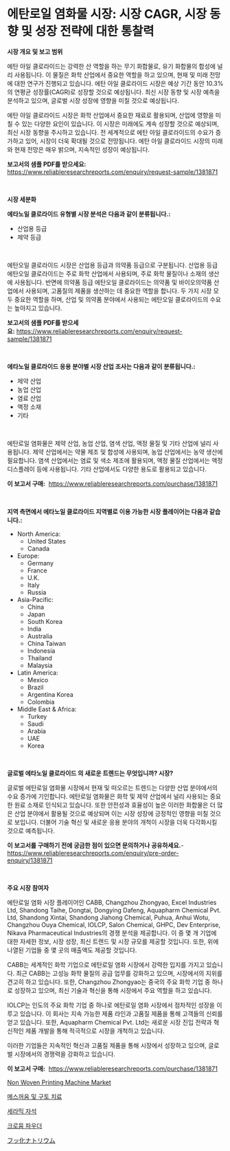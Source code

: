 <p><h1>에탄로일 염화물 시장: 시장 CAGR, 시장 동향 및 성장 전략에 대한 통찰력</h1></p><p><strong>시장 개요 및 보고 범위</strong></p>
<p><p>에탄 아일 클로라이드는 강력한 산 역할을 하는 무기 화합물로, 유기 화합물의 합성에 널리 사용됩니다. 이 물질은 화학 산업에서 중요한 역할을 하고 있으며, 현재 및 미래 전망에 대한 연구가 진행되고 있습니다. 에탄 아일 클로라이드 시장은 예상 기간 동안 10.3%의 연평균 성장률(CAGR)로 성장할 것으로 예상됩니다. 최신 시장 동향 및 시장 예측을 분석하고 있으며, 글로벌 시장 성장에 영향을 미칠 것으로 예상됩니다.</p><p>에탄 아일 클로라이드 시장은 화학 산업에서 중요한 재료로 활용되며, 산업에 영향을 미칠 수 있는 다양한 요인이 있습니다. 이 시장은 미래에도 계속 성장할 것으로 예상되며, 최신 시장 동향을 주시하고 있습니다. 전 세계적으로 에탄 아일 클로라이드의 수요가 증가하고 있어, 시장이 더욱 확대될 것으로 전망됩니다. 에탄 아일 클로라이드 시장의 미래와 현재 전망은 매우 밝으며, 지속적인 성장이 예상됩니다.</p></p>
<p><strong>보고서의 샘플 PDF를 받으세요:</strong> <a href="https://www.reliableresearchreports.com/enquiry/request-sample/1381871">https://www.reliableresearchreports.com/enquiry/request-sample/1381871</a></p>
<p>&nbsp;</p>
<p><strong>시장 세분화</strong></p>
<p><strong>에타노일 클로라이드 유형별 시장 분석은 다음과 같이 분류됩니다.:</strong></p>
<p><ul><li>산업용 등급</li><li>제약 등급</li></ul></p>
<p>&nbsp;</p>
<p><p>에탄오일 클로라이드 시장은 산업용 등급과 의약품 등급으로 구분됩니다. 산업용 등급 에탄오일 클로라이드는 주로 화학 산업에서 사용되며, 주로 화학 물질이나 소재의 생산에 사용됩니다. 반면에 의약품 등급 에탄오일 클로라이드는 의약품 및 바이오의약품 산업에서 사용되며, 고품질의 제품을 생산하는 데 중요한 역할을 합니다. 두 가지 시장 모두 중요한 역할을 하며, 산업 및 의약품 분야에서 사용되는 에탄오일 클로라이드의 수요는 높아지고 있습니다.</p></p>
<p><strong>보고서의 샘플 PDF를 받으세요:</strong>&nbsp;<a href="https://www.reliableresearchreports.com/enquiry/request-sample/1381871">https://www.reliableresearchreports.com/enquiry/request-sample/1381871</a></p>
<p>&nbsp;</p>
<p><strong> 에타노일 클로라이드 응용 분야별 시장 산업 조사는 다음과 같이 분류됩니다.:</strong></p>
<p><ul><li>제약 산업</li><li>농업 산업</li><li>염료 산업</li><li>액정 소재</li><li>기타</li></ul></p>
<p>&nbsp;</p>
<p><p>에탄로일 염화물은 제약 산업, 농업 산업, 염색 산업, 액정 물질 및 기타 산업에 널리 사용됩니다. 제약 산업에서는 약물 제조 및 합성에 사용되며, 농업 산업에서는 농약 생산에 필요합니다. 염색 산업에서는 염료 및 색소 제조에 활용되며, 액정 물질 산업에서는 액정 디스플레이 등에 사용됩니다. 기타 산업에서도 다양한 용도로 활용되고 있습니다.</p></p>
<p><strong>이 보고서 구매:</strong>&nbsp; <a href="https://www.reliableresearchreports.com/purchase/1381871">https://www.reliableresearchreports.com/purchase/1381871</a></p>
<p>&nbsp;</p>
<p><strong>지역 측면에서 에타노일 클로라이드 지역별로 이용 가능한 시장 플레이어는 다음과 같습니다.:</strong></p>
<p><ul>
    <li>
        North America:
        <ul>
            <li>United States</li>
            <li>Canada</li>
        </ul>
    </li>
    <li>
        Europe:
        <ul>
            <li>Germany</li>
            <li>France</li>
            <li>U.K.</li>
            <li>Italy</li>
            <li>Russia</li>
        </ul>
    </li>
    <li>
        Asia-Pacific:
        <ul>
            <li>China</li>
            <li>Japan</li>
            <li>South Korea</li>
            <li>India</li>
            <li>Australia</li>
            <li>China Taiwan</li>
            <li>Indonesia</li>
            <li>Thailand</li>
            <li>Malaysia</li>
        </ul>
    </li>
    <li>
        Latin America:
        <ul>
            <li>Mexico</li>
            <li>Brazil</li>
            <li>Argentina Korea</li>
            <li>Colombia</li>
        </ul>
    </li>
    <li>
        Middle East & Africa:
        <ul>
            <li>Turkey</li>
            <li>Saudi</li>
            <li>Arabia</li>
            <li>UAE</li>
            <li>Korea</li>
        </ul>
    </li>
    </ul></p>
<p>&nbsp;</p>
<p><strong>글로벌 에타노일 클로라이드 의 새로운 트렌드는 무엇입니까? 시장?</strong></p>
<p><p>글로벌 에탄로일 염화물 시장에서 현재 및 떠오르는 트렌드는 다양한 산업 분야에서의 수요 증가에 기인합니다. 에탄로일 염화물은 화학 및 제약 산업에서 널리 사용되는 중요한 원료 소재로 인식되고 있습니다. 또한 안전성과 효율성이 높은 이러한 화합물은 더 많은 산업 분야에서 활용될 것으로 예상되며 이는 시장 성장에 긍정적인 영향을 미칠 것으로 보입니다. 더불어 기술 혁신 및 새로운 응용 분야의 개척이 시장을 더욱 다각화시킬 것으로 예측됩니다.</p></p>
<p><strong>이 보고서를 구매하기 전에 궁금한 점이 있으면 문의하거나 공유하세요.</strong>- <a href="https://www.reliableresearchreports.com/enquiry/pre-order-enquiry/1381871">https://www.reliableresearchreports.com/enquiry/pre-order-enquiry/1381871</a></p>
<p>&nbsp;</p>
<p><strong>주요 시장 참여자</strong></p>
<p><p>에탄로일 염화 시장 플레이어인 CABB, Changzhou Zhongyao, Excel Industries Ltd, Shandong Taihe, Dongtai, Dongying Dafeng, Aquapharm Chemical Pvt. Ltd, Shandong Xintai, Shandong Jiahong Chemical, Puhua, Anhui Wotu, Changzhou Ouya Chemical, IOLCP, Salon Chemical, GHPC, Dev Enterprise, Nikava Pharmaceutical Industries의 경쟁 분석을 제공합니다. 이 중 몇 개 기업에 대한 자세한 정보, 시장 성장, 최신 트렌드 및 시장 규모를 제공할 것입니다. 또한, 위에 나열된 기업들 중 몇 곳의 매출액도 제공할 것입니다. </p><p>CABB는 세계적인 화학 기업으로 에탄로일 염화 시장에서 강력한 입지를 가지고 있습니다. 최근 CABB는 고성능 화학 물질의 공급 업무를 강화하고 있으며, 시장에서의 지위를 견고히 하고 있습니다. 또한, Changzhou Zhongyao는 중국의 주요 화학 기업 중 하나로 성장하고 있으며, 최신 기술과 혁신을 통해 시장에서 주요 역할을 하고 있습니다. </p><p>IOLCP는 인도의 주요 화학 기업 중 하나로 에탄로일 염화 시장에서 점차적인 성장을 이루고 있습니다. 이 회사는 지속 가능한 제품 라인과 고품질 제품을 통해 고객들의 신뢰를 얻고 있습니다. 또한, Aquapharm Chemical Pvt. Ltd는 새로운 시장 진입 전략과 혁신적인 제품 개발을 통해 적극적으로 시장을 개척하고 있습니다.</p><p>이러한 기업들은 지속적인 혁신과 고품질 제품을 통해 시장에서 성장하고 있으며, 글로벌 시장에서의 경쟁력을 강화하고 있습니다.</p></p>
<p><strong>이 보고서 구매:</strong>&nbsp;&nbsp;<a href="https://www.reliableresearchreports.com/purchase/1381871">https://www.reliableresearchreports.com/purchase/1381871</a></p>
<p><p><a href="https://issuu.com/reportprime-2/docs/non-woven-printing-machine-market-size-2030.pptx">Non Woven Printing Machine Market</a></p><p><a href="https://medium.com/@brisamorar2023/%EA%B5%AC%ED%86%A0%EC%99%80-%EB%A9%94%EC%8A%A4%EA%BA%BC%EC%9B%80-%EC%B9%98%EB%A3%8C-%EC%8B%9C%EC%9E%A5-%EC%A0%84%EB%A7%9D-%EC%82%B0%EC%97%85-%EA%B0%9C%EC%9A%94-%EB%B0%8F-%EC%98%88%EC%B8%A1-2024%EB%85%84%EB%B6%80%ED%84%B0-2031%EB%85%84%EA%B9%8C%EC%A7%80-2dc66bc0d990">메스꺼움 및 구토 치료</a></p><p><a href="https://github.com/vsn7qpua81q/Market-Research-Report-List-1/blob/main/7364746449.md">세라믹 자석</a></p><p><a href="https://github.com/trmesnao7959541/Market-Research-Report-List-1/blob/main/9601516448.md">크로뮴 파우더</a></p><p><a href="https://github.com/adcxff01450218/Market-Research-Report-List-1/blob/main/5898671757.md">フッ化ナトリウム</a></p></p>
